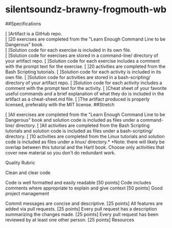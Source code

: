 # silentsoundz-brawny-frogmouth-wb

##Specifications

 [ ]Artifact is a GitHub repo.<br>
    [ ]20 exercises are completed from the "Learn Enough Command Line to be Dangerous" book.<br>
    [ ]Solution code for each exercise is included in its own file.<br>
    [ ]Solution code for exercises are stored in a command-line/ directory of your artifact repo.
    [ ]Solution code for each exercise includes a comment with the prompt text for the exercise.
 [ ]20 activities are completed from the Bash Scripting tutorials.
    [ ]Solution code for each activity is included in its own file.
    [ ]Solution code for activities are stored in a bash-scripting/ directory of your artifact repo.
    [ ]Solution code for each activity includes a comment with the prompt text for the activity.
 [ ]Cheat sheet of your favorite useful commands and a brief explanation of what they do is included in the artifact as a cheat-sheet.md file.
 [ ]The artifact produced is properly licensed, preferably with the MIT license.
##Stretch

 [ ]All exercises are completed from the "Learn Enough Command Line to be Dangerous" book and solution code is included as files under a command-line/ directory.
 [ ]All activities are completed from the Bash Scripting tutorials and solution code is included as files under a bash-scripting/ directory.
 [ ]10 activities are completed from the Linux tutorials and solution code is included as files under a linux/ directory.*
*Note: there will likely be overlap between this tutorial and the Hartl book. Choose only activities that cover new material so you don't do redundant work.

Quality Rubric

Clean and clear code

Code is well formatted and easily readable [50 points]
Code includes comments where appropriate to explain and give context [50 points]
Good project management

Commit messages are concise and descriptive. [25 points]
All features are added via pull requests. [25 points]
Every pull request has a description summarizing the changes made. [25 points]
Every pull request has been reviewed by at least one other person. [25 points]
Resources
